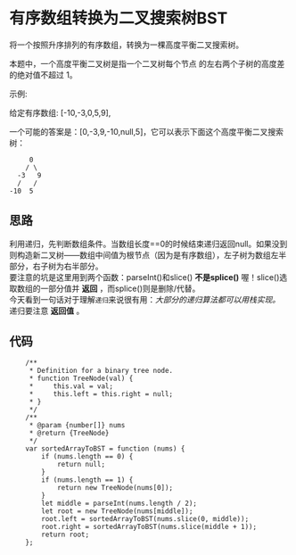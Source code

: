 # 有序数组转换为二叉搜索树BST
将一个按照升序排列的有序数组，转换为一棵高度平衡二叉搜索树。

本题中，一个高度平衡二叉树是指一个二叉树每个节点 的左右两个子树的高度差的绝对值不超过 1。

示例:

给定有序数组: [-10,-3,0,5,9],

一个可能的答案是：[0,-3,9,-10,null,5]，它可以表示下面这个高度平衡二叉搜索树：

         0
        / \
      -3   9
      /   /
    -10  5
## 思路
利用递归，先判断数组条件。当数组长度==0的时候结束递归返回null。如果没到则构造新二叉树——数组中间值为根节点（因为是有序数组），左子树为数组左半部分，右子树为右半部分。  
要注意的坑是这里用到两个函数：parseInt()和slice() **不是splice()** 喔！slice()选取数组的一部分值并 **返回** ，而splice()则是删除/代替。  
今天看到一句话对于理解`递归`来说很有用：_大部分的递归算法都可以用栈实现。_  
递归要注意 **返回值** 。
## 代码

        /**
         * Definition for a binary tree node.
         * function TreeNode(val) {
         *     this.val = val;
         *     this.left = this.right = null;
         * }
         */
        /**
         * @param {number[]} nums
         * @return {TreeNode}
         */
        var sortedArrayToBST = function (nums) {
            if (nums.length == 0) {
                return null;
            }
            if (nums.length == 1) {
                return new TreeNode(nums[0]);
            }
            let middle = parseInt(nums.length / 2);
            let root = new TreeNode(nums[middle]);
            root.left = sortedArrayToBST(nums.slice(0, middle));
            root.right = sortedArrayToBST(nums.slice(middle + 1));
            return root;
        };